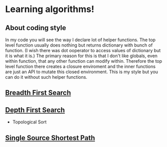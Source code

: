 # Learning algorithms! <!-- omit in toc -->

## About coding style
In my code you will see the way I declare lot of helper functions. The top level function usually does nothing but returns dictionary with bunch of function. (I wish there was dot ooperator to access values of dictionary but it is what it is.) The primary reason for this is that I don't like globals, even within function, that any other function can modify within. Therefore the top level function there creates a closure enviroment and the inner functions are just an API to mutate this closed environment. This is my style but you can do it without such helper functions. 

## [Breadth First Search](./1.bfs/readme.md)

## [Depth First Search](./2.dfs/readme.md)
- Topological Sort

## [Single Source Shortest Path](./3.single%20source%20shortest%20path/readme.md)
